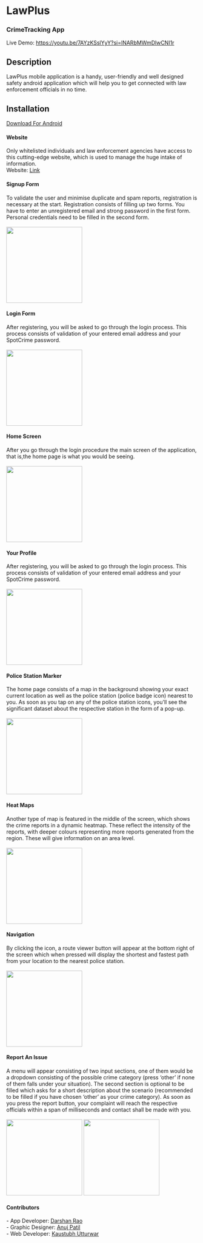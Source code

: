 # LawPlus
<h3>CrimeTracking App</h3>

Live Demo: https://youtu.be/7AYzKSslYyY?si=lNARbMWmDlwCNI1r

## Description

LawPlus mobile application is a handy, user-friendly and well designed
safety android application which will help you to get connected with
law enforcement officials in no time.

## Installation

<a href="https://firebasestorage.googleapis.com/v0/b/crime-mapping-7610d.appspot.com/o/Apk%2FLawPlus.apk?alt=media&token=5bb5a8dc-f3be-4012-af35-7c5cce614095" >Download For Android</a><br>

<h4>Website</h4>
Only whitelisted individuals and law enforcement agencies have access to this cutting-edge website,
which is used to manage the huge intake of information.<br>
Website: <a href="https://crime-mapping-7610d.firebaseapp.com/" >Link</a><br>

<h4>Signup Form</h4>
To validate the user and minimise duplicate and spam reports, registration is necessary at the start. Registration consists of filling up two forms. You have to enter an unregistered email and strong password in the first form. Personal credentials need to be filled in the second form.<br><br>
<img src="Screenshots/mobile2.png" width="200" >
<h4>Login Form</h4>
After registering, you will be asked to go through the login process. This process consists of validation of your entered email address and your SpotCrime password.<br><br>
<img src="Screenshots/mobile1.png" width="200" >
<h4>Home Screen</h4>
After you go through the login procedure the main screen of the application, that is,the home page is what you would be seeing.<br><br>
<img src="Screenshots/mobile3.jpg" width="200" >
<h4>Your Profile</h4>
After registering, you will be asked to go through the login process. This process consists of validation of your entered email address and your SpotCrime password.<br><br>
<img src="Screenshots/mobile5.jpg" width="200" >
<h4>Police Station Marker</h4>
The home page consists of a map in the background showing your exact current location as well as the police station (police badge icon) nearest to you. As soon as you tap on any of the police station icons, you’ll see the significant dataset about the respective station in the form of a pop-up.<br><br>
<img src="Screenshots/mobile6.jpg" width="200" >
<h4>Heat Maps</h4>
Another type of map is featured in the middle of the screen, which shows the crime reports in a dynamic heatmap. These reflect the intensity of the reports, with deeper colours representing more reports generated from the region. These will give information on an area level.<br><br>
<img src="Screenshots/heatmaps.png" width="200" >
<h4>Navigation</h4>
By clicking the icon, a route viewer button will appear at the bottom right of the screen which when pressed will display the shortest and fastest path from your location to the nearest police station.<br><br>
<img src="Screenshots/mobile7.jpg" width="200" >
<h4>Report An Issue</h4>
A menu will appear consisting of two input sections, one of them would be a dropdown consisting of the possible crime category (press ‘other’ if none of them falls under your situation). The second section is optional to be filled which asks for a short description about the scenario (recommended to be filled if you have chosen ‘other’ as your crime category). As soon as you press the report button, your complaint will reach the respective officials within a span of milliseconds and contact shall be made with you.<br><br>
<img src="Screenshots/mobile8.jpg" width="200" >
<img src="Screenshots/mobile9.jpg" width="200" >
 
<h4>Contributors</h4>
- App Developer: <a href="https://github.com/Darshan120501" >Darshan Rao</a><br>
- Graphic Designer: <a href="https://github.com/bapuz">Anuj Patil</a><br>
- Web Developer: <a href="https://github.com/Kaustubh0204" >Kaustubh Utturwar</a><br>
